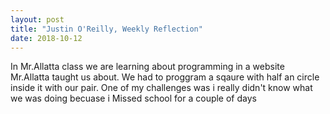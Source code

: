 ```yaml
---
layout: post
title: "Justin O'Reilly, Weekly Reflection"
date: 2018-10-12
---
```


In Mr.Allatta class we are learning about programming in a website Mr.Allatta taught us about. We had to proggram a sqaure with half an circle inside it with our pair. One of my challenges was i really didn't know what we was doing becuase i Missed school for a couple of days
